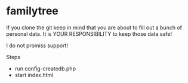# familytree

If you clone the git keep in mind that you are about to fill out a bunch of personal data.
It is YOUR RESPONSIBILITY to keep those data safe!

I do not promiss support!


Steps 
- run config-createdb.php
- start index.html
